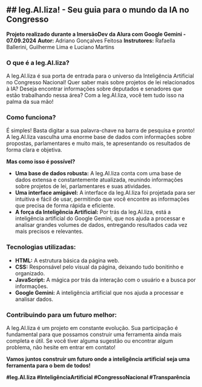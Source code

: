 ## **## leg.AI.liza! - Seu guia para o mundo da IA no Congresso**
**Projeto realizado durante a ImersãoDev da Alura com Google Gemini - 07.09.2024**
**Autor:** Adriano Gonçalves Feitosa
**Instrutores:** Rafaella Ballerini, Guilherme Lima e Luciano Martins

### **O que é a leg.AI.liza?**

A leg.AI.liza é sua porta de entrada para o universo da Inteligência Artificial no Congresso Nacional!  Quer saber mais sobre projetos de lei relacionados à IA? Deseja encontrar informações sobre deputados e senadores que estão trabalhando nessa área? Com a leg.AI.liza, você tem tudo isso na palma da sua mão!

### **Como funciona?**

É simples! Basta digitar a sua palavra-chave na barra de pesquisa e pronto! A leg.AI.liza vasculha uma enorme base de dados com informações sobre propostas, parlamentares e muito mais, te apresentando os resultados de forma clara e objetiva. 

**Mas como isso é possível?**

* **Uma base de dados robusta:** A leg.AI.liza conta com uma base de dados extensa e constantemente atualizada, reunindo informações sobre projetos de lei, parlamentares e suas atividades.
* **Uma interface amigável:** A interface da leg.AI.liza foi projetada para ser intuitiva e fácil de usar, permitindo que você encontre as informações que precisa de forma rápida e eficiente.
* **A força da Inteligência Artificial:** Por trás da leg.AI.liza, está a inteligência artificial do Google Gemini, que nos ajuda a processar e analisar grandes volumes de dados, entregando resultados cada vez mais precisos e relevantes.

### **Tecnologias utilizadas:**

* **HTML:** A estrutura básica da página web.
* **CSS:** Responsável pelo visual da página, deixando tudo bonitinho e organizado.
* **JavaScript:** A mágica por trás da interação com o usuário e a busca por informações.
* **Google Gemini:** A inteligência artificial que nos ajuda a processar e analisar dados.

### **Contribuindo para um futuro melhor:**

A leg.AI.liza é um projeto em constante evolução. Sua participação é fundamental para que possamos construir uma ferramenta ainda mais completa e útil. Se você tiver alguma sugestão ou encontrar algum problema, não hesite em entrar em contato!

**Vamos juntos construir um futuro onde a inteligência artificial seja uma ferramenta para o bem de todos!**

**#leg.AI.liza #InteligênciaArtificial #CongressoNacional #Transparência**
